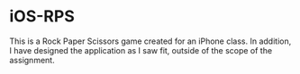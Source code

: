 # iOS-RPS

This is a Rock Paper Scissors game created for an iPhone class. In addition, I have designed the application as I saw fit, outside of the scope of the assignment.
